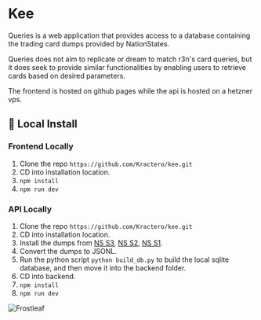 # Kee

Queries is a web application that provides access to a database containing the trading card dumps provided by NationStates.

Queries does not aim to replicate or dream to match r3n's card queries, but it does seek to provide similar functionalities by enabling users to retrieve cards based on desired parameters.

The frontend is hosted on github pages while the api is hosted on a hetzner vps.

## 🔧 Local Install

### Frontend Locally

1. Clone the repo `https://github.com/Kractero/kee.git`
2. CD into installation location.
3. `npm install`
4. `npm run dev`

### API Locally

1. Clone the repo `https://github.com/Kractero/kee.git`
2. CD into installation location.
3. Install the dumps from [NS S3](https://www.nationstates.net/pages/cardlist_S3.xml.gz), [NS S2](https://www.nationstates.net/pages/cardlist_S2.xml.gz), [NS S1](https://www.nationstates.net/pages/cardlist_S!.xml.gz).
4. Convert the dumps to JSONL.
5. Run the python script `python build_db.py` to build the local sqlite database, and then move it into the backend folder.
6. CD into backend.
7. `npm install`
8. `npm run dev`

![Frostleaf](./static/Frostleaf.jpg)